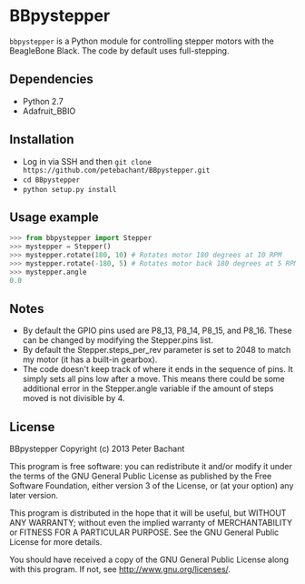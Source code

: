 BBpystepper
===========
`bbpystepper` is a Python module for controlling stepper motors with the BeagleBone Black. The code by default uses full-stepping.

Dependencies
------------
  * Python 2.7
  * Adafruit_BBIO

Installation
------------
  * Log in via SSH and then `git clone https://github.com/petebachant/BBpystepper.git`
  * `cd BBpystepper`
  * `python setup.py install`

Usage example
-------------

```python
>>> from bbpystepper import Stepper
>>> mystepper = Stepper()
>>> mystepper.rotate(180, 10) # Rotates motor 180 degrees at 10 RPM
>>> mystepper.rotate(-180, 5) # Rotates motor back 180 degrees at 5 RPM
>>> mystepper.angle
0.0
```

Notes
-----
* By default the GPIO pins used are P8_13, P8_14, P8_15, and P8_16. These can be changed by modifying the Stepper.pins list.
* By default the Stepper.steps_per_rev parameter is set to 2048 to match my motor (it has a built-in gearbox).
* The code doesn't keep track of where it ends in the sequence of pins. It simply sets all pins low after a move. This means there could be some additional error in the Stepper.angle variable if the amount of steps moved is not divisible by 4.




License
-------

BBpystepper Copyright (c) 2013 Peter Bachant

This program is free software: you can redistribute it and/or modify
it under the terms of the GNU General Public License as published by
the Free Software Foundation, either version 3 of the License, or
(at your option) any later version.

This program is distributed in the hope that it will be useful,
but WITHOUT ANY WARRANTY; without even the implied warranty of
MERCHANTABILITY or FITNESS FOR A PARTICULAR PURPOSE.  See the
GNU General Public License for more details.

You should have received a copy of the GNU General Public License
along with this program.  If not, see <http://www.gnu.org/licenses/>.
